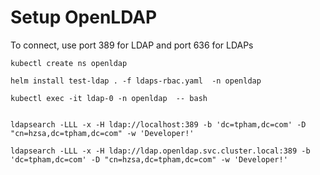 # Setup OpenLDAP

To connect, use port 389 for LDAP and port 636 for LDAPs

```
kubectl create ns openldap

helm install test-ldap . -f ldaps-rbac.yaml  -n openldap 

kubectl exec -it ldap-0 -n openldap  -- bash   


ldapsearch -LLL -x -H ldap://localhost:389 -b 'dc=tpham,dc=com' -D "cn=hzsa,dc=tpham,dc=com" -w 'Developer!'

ldapsearch -LLL -x -H ldap://ldap.openldap.svc.cluster.local:389 -b 'dc=tpham,dc=com' -D "cn=hzsa,dc=tpham,dc=com" -w 'Developer!'

```
